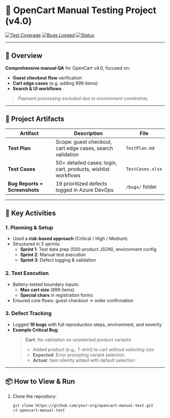 # 🚛 OpenCart Manual Testing Project (v4.0)

[![Test Coverage](https://img.shields.io/badge/Tests-50%2B-blue)]()
[![Bugs Logged](https://img.shields.io/badge/Bugs-19-orange)]()
[![Status](https://img.shields.io/badge/Status-Complete-success)]()

---

## 🧠 Overview  
**Comprehensive manual QA** for OpenCart v4.0, focused on:  
- **Guest checkout flow** verification  
- **Cart edge cases** (e.g. adding 999 items)  
- **Search & UI workflows**  
> _Payment processing excluded due to environment constraints._

---

## 📂 Project Artifacts

| **Artifact**               | **Description**                                               | **File**           |
|----------------------------|---------------------------------------------------------------|--------------------|
| **Test Plan**              | Scope: guest checkout, cart edge cases, search validation     | `TestPlan.md`      |
| **Test Cases**             | 50+ detailed cases: login, cart, products, wishlist workflows | `TestCases.xlsx`   |
| **Bug Reports + Screenshots** | 19 prioritized defects logged in Azure DevOps             | `/bugs/` folder    |

---

## 🚀 Key Activities

### 1. Planning & Setup  
- Used a **risk‑based approach** (Critical / High / Medium)  
- Structured in 3 sprints:  
  - **Sprint 1**: Test data prep (500-product JSON), environment config  
  - **Sprint 2**: Manual test execution  
  - **Sprint 3**: Defect logging & validation  

### 2. Test Execution  
- Battery-tested boundary inputs:  
  - **Max cart size** (999 items)  
  - **Special chars** in registration forms  
- Ensured core flows: guest checkout → order confirmation  

### 3. Defect Tracking  
- Logged **19 bugs** with full reproduction steps, environment, and severity  
- **Example Critical Bug**:  
  > **Cart:** No validation on unselected product variants  
  > - Added product (e.g., T-shirt) to cart *without selecting size*  
  > - **Expected**: Error prompting variant selection  
  > - **Actual**: Item silently added with default selection  

---

## 📦 How to View & Run

1. Clone the repository:
   ```sh
   git clone https://github.com/your-org/opencart-manual-test.git
   cd opencart-manual-test
